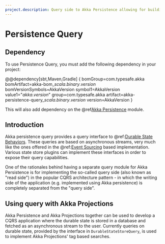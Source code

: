 ```yaml
---
project.description: Query side to Akka Persistence allowing for building CQRS applications using durable state.
---
```

# Persistence Query

## Dependency

To use Persistence Query, you must add the following dependency in your project:

@@dependency[sbt,Maven,Gradle] {
  bomGroup=com.typesafe.akka bomArtifact=akka-bom_$scala.binary.version$ bomVersionSymbols=AkkaVersion
  symbol1=AkkaVersion
  value1="$akka.version$"
  group=com.typesafe.akka
  artifact=akka-persistence-query_$scala.binary.version$
  version=AkkaVersion
}

This will also add dependency on the @ref[Akka Persistence](persistence.md) module.

## Introduction

Akka persistence query provides a query interface to @ref:[Durable State Behaviors](typed/persistence-durable-state.md).
These queries are based on asynchronous streams, very much like the ones offered in the @ref:[Event Sourcing](persistence-query.md)
based implementation. Various state store plugins can implement these interfaces in order to expose their query capabilities.

One of the rationales behind having a separate query module for Akka Persistence is for implementing the so-called 
query side (also known as "read side") in the popular CQRS architecture pattern - in which the writing side of the 
application (e.g. implemented using Akka persistence) is completely separated from the "query side".

## Using query with Akka Projections

Akka Persistence and Akka Projections together can be used to develop a CQRS application where the 
durable state is stored in a database and fetched as an asynchronous stream to the user. Currently queries on 
durable state, provided by the interface in `DurableStateStoreQuery`, is used to implement Akka Projections' 
tag based searches.
